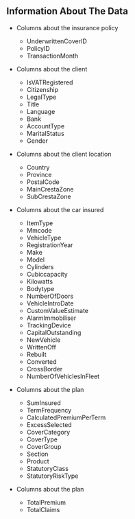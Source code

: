 

## Information About The Data
- Columns about the insurance policy
    - UnderwrittenCoverID
    - PolicyID
    - TransactionMonth
- Columns about the client
    - IsVATRegistered
    - Citizenship
    - LegalType
    - Title
    - Language
    - Bank
    - AccountType
    - MaritalStatus
    - Gender

- Columns about the client location
    - Country
    - Province
    - PostalCode
    - MainCrestaZone
    - SubCrestaZone

- Columns about the car insured
    - ItemType
    - Mmcode
    - VehicleType
    - RegistrationYear
    - Make
    - Model
    - Cylinders
    - Cubiccapacity
    - Kilowatts
    - Bodytype
    - NumberOfDoors
    - VehicleIntroDate
    - CustomValueEstimate
    - AlarmImmobiliser
    - TrackingDevice
    - CapitalOutstanding
    - NewVehicle
    - WrittenOff
    - Rebuilt
    - Converted
    - CrossBorder
    - NumberOfVehiclesInFleet

- Columns about the plan
    - SumInsured
    - TermFrequency
    - CalculatedPremiumPerTerm
    - ExcessSelected
    - CoverCategory
    - CoverType
    - CoverGroup
    - Section
    - Product
    - StatutoryClass
    - StatutoryRiskType

- Columns about the plan
    - TotalPremium
    - TotalClaims